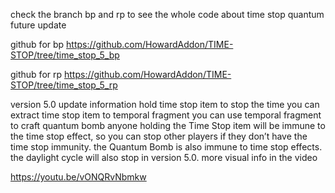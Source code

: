 check the branch bp and rp to see the whole code about time stop quantum future update

github for bp
https://github.com/HowardAddon/TIME-STOP/tree/time_stop_5_bp

github for rp
https://github.com/HowardAddon/TIME-STOP/tree/time_stop_5_rp

version 5.0 update information
hold time stop item to stop the time
you can extract time stop item to temporal fragment
you can use temporal fragment to craft quantum bomb
anyone holding the Time Stop item will be immune to the time stop effect, so you can stop other players if they don’t have the time stop immunity.
the Quantum Bomb is also immune to time stop effects.
the daylight cycle will also stop in version 5.0.
more visual info in the video

https://youtu.be/vONQRvNbmkw
